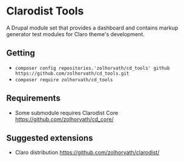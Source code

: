 # Clarodist Tools

A Drupal module set that provides a dashboard and contains markup generator test
modules for Claro theme's development.


## Getting

* `composer config repositories.'zolhorvath/cd_tools' github
https://github.com/zolhorvath/cd_tools.git`
* `composer require zolhorvath/cd_tools`


## Requirements

- Some submodule requires Clarodist Core
  https://github.com/zolhorvath/cd_core/


## Suggested extensions

- Claro distribution
  https://github.com/zolhorvath/clarodist/
